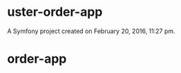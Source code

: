 uster-order-app
===============

A Symfony project created on February 20, 2016, 11:27 pm.
# order-app

